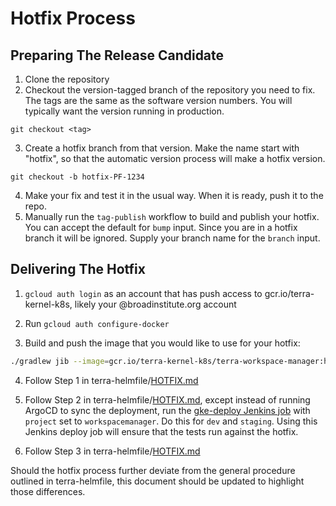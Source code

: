 # Hotfix Process

## Preparing The Release Candidate

1) Clone the repository
2) Checkout the version-tagged branch of the repository you need to fix. The tags are the same
as the software version numbers. You will typically want the version running in production.
```shell script
git checkout <tag>
```
3) Create a hotfix branch from that version. Make the name start with "hotfix", so that
the automatic version process will make a hotfix version.
```shell script
git checkout -b hotfix-PF-1234
``` 
4) Make your fix and test it in the usual way. When it is ready, push it to the repo.
5) Manually run the `tag-publish` workflow to build and publish your hotfix. You can accept
the default for `bump` input. Since you are in a hotfix branch it will be ignored. Supply your
branch name for the `branch` input.

## Delivering The Hotfix

1) `gcloud auth login` as an account that has push access to gcr.io/terra-kernel-k8s, likely your @broadinstitute.org account

2) Run `gcloud auth configure-docker`

3) Build and push the image that you would like to use for your hotfix:

```sh
./gradlew jib --image=gcr.io/terra-kernel-k8s/terra-workspace-manager:hotfix-<DATE>
```

4) Follow Step 1 in terra-helmfile/[HOTFIX.md](https://github.com/broadinstitute/terra-helmfile/blob/master/docs/HOTFIX.md)


5) Follow Step 2 in terra-helmfile/[HOTFIX.md](https://github.com/broadinstitute/terra-helmfile/blob/master/docs/HOTFIX.md), except instead of running ArgoCD to sync the deployment, run the [gke-deploy Jenkins job](https://fc-jenkins.dsp-techops.broadinstitute.org/job/gke-deploy/) with `project` set to `workspacemanager`. Do this for `dev` and `staging`. Using this Jenkins deploy job will ensure that the tests run against the hotfix.


6) Follow Step 3 in terra-helmfile/[HOTFIX.md](https://github.com/broadinstitute/terra-helmfile/blob/master/docs/HOTFIX.md)


Should the hotfix process further deviate from the general procedure outlined in terra-helmfile, this document should be updated to highlight those differences.
